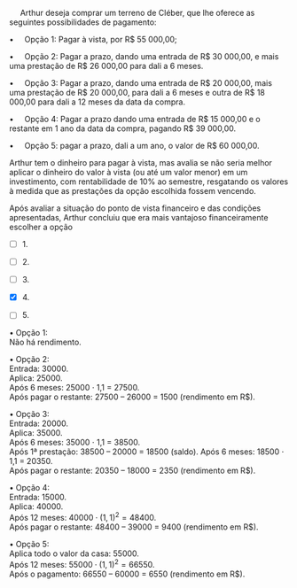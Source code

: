 

     Arthur deseja comprar um terreno de Cléber, que lhe oferece as seguintes possibilidades de pagamento:

•     Opção 1: Pagar à vista, por R$ 55 000,00;

•     Opção 2: Pagar a prazo, dando uma entrada de R$ 30 000,00, e mais uma prestação de R$ 26 000,00 para dali a 6 meses.

•     Opção 3: Pagar a prazo, dando uma entrada de R$ 20 000,00, mais uma prestação de R$ 20 000,00, para dali a 6 meses e outra de R$ 18 000,00 para dali a 12 meses da data da compra.

•     Opção 4: Pagar a prazo dando uma entrada de R$ 15 000,00 e o restante em 1 ano da data da compra, pagando R$ 39 000,00.

•     Opção 5: pagar a prazo, dali a um ano, o valor de R$ 60 000,00.

Arthur tem o dinheiro para pagar à vista, mas avalia se não seria melhor aplicar o dinheiro do valor à vista (ou até um valor menor) em um investimento, com rentabilidade de 10% ao semestre, resgatando os valores à medida que as prestações da opção escolhida fossem vencendo.

Após avaliar a situação do ponto de vista financeiro e das condições apresentadas, Arthur concluiu que era mais vantajoso financeiramente escolher a opção



- [ ] 1\.
- [ ] 2\.
- [ ] 3\.
- [x] 4\.
- [ ] 5\.


• Opção 1:\
Não há rendimento.

• Opção 2:\
Entrada: 30000.\
Aplica: 25000.\
Após 6 meses: 25000 ⋅ 1,1 = 27500.\
Após pagar o restante: 27500 – 26000 = 1500 (rendimento em R$).

• Opção 3: \
Entrada: 20000.\
Aplica: 35000.\
Após 6 meses: 35000 ⋅ 1,1 = 38500.\
Após 1ª prestação: 38500 – 20000 = 18500 (saldo). Após 6 meses: 18500 ⋅ 1,1 = 20350.\
Após pagar o restante: 20350 – 18000 = 2350 (rendimento em R$).

• Opção 4:\
Entrada: 15000.\
Aplica: 40000.\
Após 12 meses: $40000 \cdot (1,1)^2 = 48400$.\
Após pagar o restante: 48400 – 39000 = 9400 (rendimento em R$).

• Opção 5:\
Aplica todo o valor da casa: 55000.\
Após 12 meses: $55000 \cdot (1,1)^2 = 66550$.\
Após o pagamento: 66550 – 60000 = 6550 (rendimento em R$).

        